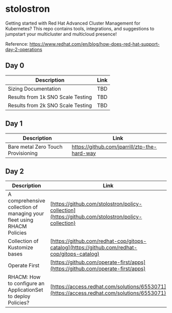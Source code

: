 # stolostron
Getting started with Red Hat Advanced Cluster Management for Kubernetes?  This repo contains tools, integrations, and suggestions to jumpstart your multicluster and multicloud presence!

Reference: https://www.redhat.com/en/blog/how-does-red-hat-support-day-2-operations

## Day 0

| Description | Link |
|-------------|------|
| Sizing Documentation | TBD |
| Results from 1k SNO Scale Testing | TBD |
| Results from 2k SNO Scale Testing | TBD |

## Day 1

| Description | Link |
|-------------|------|
| Bare metal Zero Touch Provisioning | https://github.com/jparrill/ztp-the-hard-way |

## Day 2

| Description | Link |
|-------------|------|
| A comprehensive collection of managing your fleet using RHACM Policies | [https://github.com/stolostron/policy-collection](https://github.com/stolostron/policy-collection) |
| Collection of Kustomize bases | [https://github.com/redhat-cop/gitops-catalog](https://github.com/redhat-cop/gitops-catalog) |
| Operate First | [https://github.com/operate-first/apps](https://github.com/operate-first/apps) |
| RHACM: How to configure an ApplicationSet to deploy Policies? | [https://access.redhat.com/solutions/6553071](https://access.redhat.com/solutions/6553071) |
